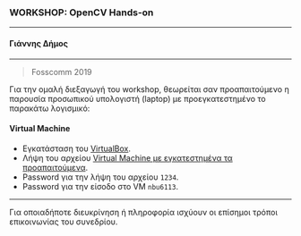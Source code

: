### **WORKSHOP: OpenCV Hands-on**
---
#### **Γιάννης Δήμος**
--- 
>Fosscomm 2019

Για την ομαλή διεξαγωγή του workshop, θεωρείται σαν προαπαιτούμενο η παρουσία προσωπικού υπολογιστή (laptop) με προεγκατεστημένο το παρακάτω λογισμικό:

#### Virtual Machine

* Εγκατάσταση του [VirtualBox](https://www.virtualbox.org/).
* Λήψη του αρχείου [Virtual Machine με εγκατεστημένα τα προαπαιτούμενα](https://nc.dib.uth.gr/index.php/s/GtRHLqYXw9Xsd7z).
* Password για την λήψη του αρχείου `1234`.
* Password για την είσοδο στο VM `nbu6113`.

---

Για οποιαδήποτε διευκρίνηση ή πληροφορία ισχύουν οι επίσημοι τρόποι επικοινωνίας του συνεδρίου.
